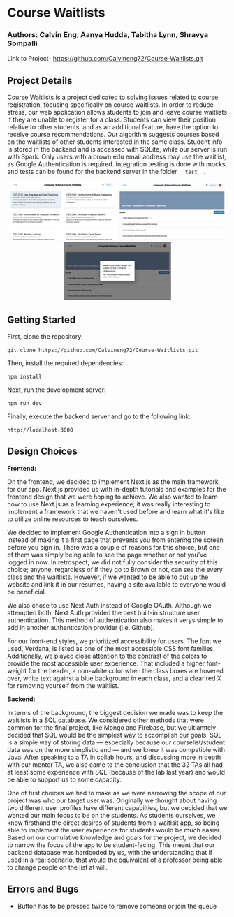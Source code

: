 Course Waitlists
=============
### Authors: Calvin Eng, Aanya Hudda, Tabitha Lynn, Shravya Sompalli
Link to Project-
https://github.com/Calvineng72/Course-Waitlists.git
## Project Details
Course Waitlists is a project dedicated to solving issues related to course registration, focusing specifically on course waitlists. In order to reduce stress, our web application allows students to join and leave course waitlists if they are unable to register for a class. Students can view their position relative to other students, and as an additional feature, have the option to receive course recommendations. Our algorithm suggests courses based on the waitlists of other students interested in the same class. Student info is stored in the backend and is accessed with SQLite, while our server is run with Spark. Only users with a brown.edu email address may use the waitlist, as Google Authentication is required. Integration testing is done with mocks, and tests can be found for the backend server in the folder `__test__`.
<p align="center">
  <img src="project_screenshots/home_page.png"
       alt="Home Page"
       title="Home Page"
       style="display: inline-block; margin: 0 auto; width: 49%; height: 49%">
  <img src="project_screenshots/course_waitlist.png"
       alt="Home Page"
       title="Home Page"
       style="display: inline-block; margin: 0 auto; width: 49%; height: 49%">
  <img src="project_screenshots/course_recommendation.png"
       alt="Home Page"
       title="Home Page"
       style="display: inline-block; margin: 0 auto; width: 49%; height: 49%">
<p>
    
## Getting Started

First, clone the repository:

    git clone https://github.com/Calvineng72/Course-Waitlists.git
      
Then, install the required dependencies: 
 
    npm install
      
Next, run the development server:

    npm run dev
    
Finally, execute the backend server and go to the following link:

    http://localhost:3000
  
## Design Choices

**Frontend:**
  
On the frontend, we decided to implement Next.js as the main framework for our app. Next.js provided us with in-depth tutorials and examples for the frontend design that we were hoping to achieve. We also wanted to learn how to use Next.js as a learning experience; it was really interesting to implement a framework that we haven't used before and learn what it's like to utilize online resources to teach ourselves. 

We decided to implement Google Authentication into a sign in button instead of making it a first page that prevents you from entering the screen before you sign in. There was a couple of reasons for this choice, but one of them was simply being able to see the page whether or not you've logged in now. In retrospect, we did not fully consider the security of this choice; anyone, regardless of if they go to Brown or not, can see the every class and the waitlists. However, if we wanted to be able to put up the website and link it in our resumes, having a site available to everyone would be beneficial. 

We also chose to use Next Auth instead of Google OAuth. Although we attempted both, Next Auth provided the best built-in structure user authentication. This method of authentication also makes it verys simple to add in another authentication provider (i.e. Github). 

For our front-end styles, we prioritized accessibility for users. The font we used, Verdana, is listed as one of the most accessible CSS font families. Additionally, we played close attention to the contrast of the colors to provide the most accessible user experience. That included a higher font-weight for the header, a non-white color when the class boxes are hovered over, white text against a blue background in each class, and a clear red X for removing yourself from the waitlist.  

**Backend:**
  
In terms of the background, the biggest decision we made was to keep the waitlists in a SQL database. We considered other methods that were common for the final project, like Mongo and Firebase, but we ultiamtely decided that SQL would be the simplest way to accomplish our goals. SQL is a simple way of storing data — especially because our courselist/student data was on the more simplistic end — and we knew it was compatible with Java. After speaking to a TA in collab hours, and discussing more in depth with our mentor TA, we also came to the conclusion that the 32 TAs all had at least some experience with SQL (because of the lab last year) and would be able to support us to some capacity. 

One of first choices we had to make as we were narrowing the scope of our project was who our target user was. Originally we thought about having two different user profiles have different capabilties, but we decided that we wanted our main focus to be on the students. As students ourselves, we know firsthand the direct desires of students from a waitlsit app, so being able to implement the user experience for students would be much easier. Based on our cumulative knowledge and goals for the project, we decided to narrow the focus of the app to be student-facing. This meant that our backend database was hardcoded by us, with the understanding that if used in a real scenario, that would the equivalent of a professor being able to change people on the list at will.

## Errors and Bugs
- Button has to be pressed twice to remove someone or join the queue    
